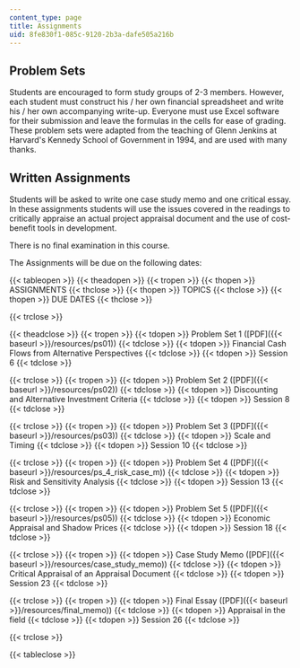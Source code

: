 ```yaml
---
content_type: page
title: Assignments
uid: 8fe830f1-085c-9120-2b3a-dafe505a216b
---
```


Problem Sets
------------

Students are encouraged to form study groups of 2-3 members. However, each student must construct his / her own financial spreadsheet and write his / her own accompanying write-up. Everyone must use Excel software for their submission and leave the formulas in the cells for ease of grading. These problem sets were adapted from the teaching of Glenn Jenkins at Harvard's Kennedy School of Government in 1994, and are used with many thanks.

Written Assignments
-------------------

Students will be asked to write one case study memo and one critical essay. In these assignments students will use the issues covered in the readings to critically appraise an actual project appraisal document and the use of cost-benefit tools in development.

There is no final examination in this course.

The Assignments will be due on the following dates:

{{< tableopen >}}
{{< theadopen >}}
{{< tropen >}}
{{< thopen >}}
ASSIGNMENTS
{{< thclose >}}
{{< thopen >}}
TOPICS
{{< thclose >}}
{{< thopen >}}
DUE DATES
{{< thclose >}}

{{< trclose >}}

{{< theadclose >}}
{{< tropen >}}
{{< tdopen >}}
Problem Set 1 ([PDF]({{< baseurl >}}/resources/ps01))
{{< tdclose >}}
{{< tdopen >}}
Financial Cash Flows from Alternative Perspectives
{{< tdclose >}}
{{< tdopen >}}
Session 6
{{< tdclose >}}

{{< trclose >}}
{{< tropen >}}
{{< tdopen >}}
Problem Set 2 ([PDF]({{< baseurl >}}/resources/ps02))
{{< tdclose >}}
{{< tdopen >}}
Discounting and Alternative Investment Criteria
{{< tdclose >}}
{{< tdopen >}}
Session 8
{{< tdclose >}}

{{< trclose >}}
{{< tropen >}}
{{< tdopen >}}
Problem Set 3 ([PDF]({{< baseurl >}}/resources/ps03))
{{< tdclose >}}
{{< tdopen >}}
Scale and Timing
{{< tdclose >}}
{{< tdopen >}}
Session 10
{{< tdclose >}}

{{< trclose >}}
{{< tropen >}}
{{< tdopen >}}
Problem Set 4 ([PDF]({{< baseurl >}}/resources/ps_4_risk_case_m))
{{< tdclose >}}
{{< tdopen >}}
Risk and Sensitivity Analysis
{{< tdclose >}}
{{< tdopen >}}
Session 13
{{< tdclose >}}

{{< trclose >}}
{{< tropen >}}
{{< tdopen >}}
Problem Set 5 ([PDF]({{< baseurl >}}/resources/ps05))
{{< tdclose >}}
{{< tdopen >}}
Economic Appraisal and Shadow Prices
{{< tdclose >}}
{{< tdopen >}}
Session 18
{{< tdclose >}}

{{< trclose >}}
{{< tropen >}}
{{< tdopen >}}
Case Study Memo ([PDF]({{< baseurl >}}/resources/case_study_memo))
{{< tdclose >}}
{{< tdopen >}}
Critical Appraisal of an Appraisal Document
{{< tdclose >}}
{{< tdopen >}}
Session 23
{{< tdclose >}}

{{< trclose >}}
{{< tropen >}}
{{< tdopen >}}
Final Essay ([PDF]({{< baseurl >}}/resources/final_memo))
{{< tdclose >}}
{{< tdopen >}}
Appraisal in the field
{{< tdclose >}}
{{< tdopen >}}
Session 26
{{< tdclose >}}

{{< trclose >}}

{{< tableclose >}}